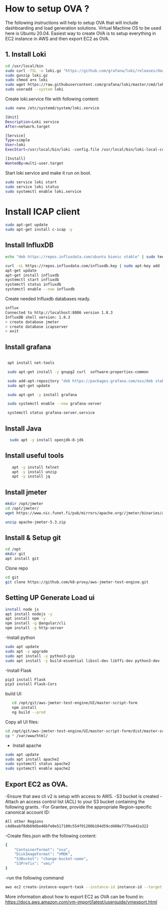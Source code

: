 # How to setup OVA ?

The following instructions will help to setup OVA that will include dashboarding and load generation solutions.
Virtual Machine OS to be used here is Ubuntu 20.04.
Easiest way to create OVA is to setup everything in EC2 instance in AWS and then export EC2 as OVA.


## 1. Install Loki

```bash
cd /usr/local/bin
sudo curl -fSL -o loki.gz "https://github.com/grafana/loki/releases/download/v2.0.0/loki-linux-amd64.zip"
sudo gunzip loki.gz
sudo chmod a+x loki
sudo wget https://raw.githubusercontent.com/grafana/loki/master/cmd/loki/loki-local-config.yaml
sudo useradd --system loki
```
Create loki.service file with following content:

```bash
sudo nano /etc/systemd/system/loki.service

[Unit]
Description=Loki service
After=network.target

[Service]
Type=simple
User=loki
ExecStart=/usr/local/bin/loki -config.file /usr/local/bin/loki-local-config.yaml

[Install]
WantedBy=multi-user.target

```

Start loki service and make it run on boot.

```bash
sudo service loki start
sudo service loki status
sudo systemctl enable loki.service
```
# Install ICAP client
```bash
sudo apt-get update
sudo apt-get install c-icap -y
```

## Install InfluxDB

```bash
echo "deb https://repos.influxdata.com/ubuntu bionic stable" | sudo tee /etc/apt/sources.list.d/influxdb.list

curl -sL https://repos.influxdata.com/influxdb.key | sudo apt-key add -
apt-get update
apt-get install influxdb
systemctl start influxdb
systemctl status influxdb
systemctl enable --now influxdb
```
Create needed Influxdb databases ready.

```bash
influx
Connected to http://localhost:8086 version 1.8.3
InfluxDB shell version: 1.8.3
> create database jmeter
> create database icapserver
> exit

```
## Install grafana

```bash

 apt install net-tools

 sudo apt-get install -y gnupg2 curl  software-properties-common

 sudo add-apt-repository "deb https://packages.grafana.com/oss/deb stable main"
 sudo apt-get update

 sudo apt-get -y install grafana

 sudo systemctl enable --now grafana-server

 systemctl status grafana-server.service 
```

 ## Install Java

```bash
  sudo apt -y install openjdk-8-jdk
```

## Install useful tools
```bash
   apt -y install telnet
   apt -y install unzip
   apt -y install jq
```
## Install jmeter

```bash
mkdir /opt/jmeter
cd /opt/jmeter/
wget https://www.nic.funet.fi/pub/mirrors/apache.org//jmeter/binaries/apache-jmeter-5.3.zip

unzip apache-jmeter-5.3.zip 
```

## Install & Setup git
```bash
cd /opt
mkdir git
apt install git
```
Clone repo

```bash
cd git
git clone https://github.com/k8-proxy/aws-jmeter-test-engine.git
```
## Setting UP Generate Load ui

```bash
install node js
apt install nodejs -y
apt install npm -y
npm install -g @angular/cli
npm install -g http-server
```
-Install python

```bash
sudo apt update
sudo apt -y upgrade
sudo apt install -y python3-pip
sudo apt install -y build-essential libssl-dev libffi-dev python3-dev
```
-Install Flask

```bash
pip3 install Flask
pip3 install Flask-Cors
```
build UI:
```bash
   cd /opt/git/aws-jmeter-test-engine/UI/master-script-form
   npm install
   ng build --prod
```
Copy all UI files:

```bash
cd /opt/git/aws-jmeter-test-engine/UI/master-script-form/dist/master-script-form
cp * /var/www/html/
```

- Install apache
```bash
sudo apt update
sudo apt install apache2
sudo systemctl status apache2
sudo systemctl enable apache2
```
## Export EC2 as OVA.

-Ensure that aws cli v2 is setup with access to AWS. 
-S3 bucket is created 
-Attach an access control list (ACL) to your S3 bucket containing the following grants. 
-For Grantee, provide the appropriate Region-specific canonical account ID:
```bash
All other Regions
c4d8eabf8db69dbe46bfe0e517100c554f01200b104d59cd408e777ba442a322
```
-Create files.json with the following content:
```bash
{
    "ContainerFormat": "ova",
    "DiskImageFormat": "VMDK",
    "S3Bucket": "change-bucket-name",
    "S3Prefix": "vms/"
}
```
-run the following command
```bash
aws ec2 create-instance-export-task --instance-id instance-id --target-environment vmware --export-to-s3-task file://C:\file.json
```
More information about how to export EC2 as OVA can be found in:
https://docs.aws.amazon.com/vm-import/latest/userguide/vmexport.html
